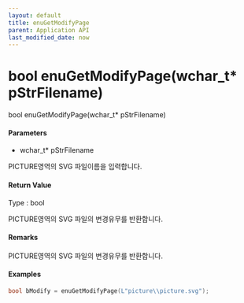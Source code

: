 ```yaml
---
layout: default
title: enuGetModifyPage
parent: Application API
last_modified_date: now
---
```

# bool enuGetModifyPage\(wchar\_t\* pStrFilename\)

bool enuGetModifyPage\(wchar\_t\* pStrFilename\)

#### Parameters

* wchar\_t\* pStrFilename

PICTURE영역의 SVG 파일이름을 입력합니다.

#### Return Value

Type : bool

PICTURE영역의 SVG 파일의 변경유무를 반환합니다.

#### Remarks

PICTURE영역의 SVG 파일의 변경유무를 반환합니다.

#### Examples

```cpp
bool bModify = enuGetModifyPage(L"picture\\picture.svg");
```



